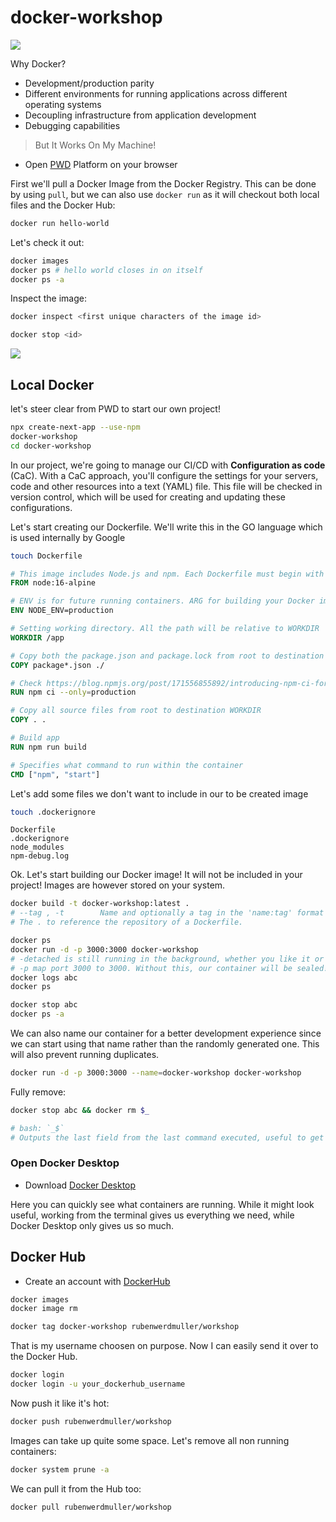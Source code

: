 # docker-workshop

![](https://miro.medium.com/max/672/1*glD7bNJG3SlO0_xNmSGPcQ.png)

Why Docker?

- Development/production parity
- Different environments for running applications across different operating systems
- Decoupling infrastructure from application development
- Debugging capabilities

> But It Works On My Machine!


- Open [PWD](https://labs.play-with-docker.com/) Platform on your browser

First we'll pull a Docker Image from the Docker Registry. This can be done by using `pull`, but we can also use `docker run` as it will checkout both local files and the Docker Hub:

```zsh
docker run hello-world
```

Let's check it out:

```zsh
docker images
docker ps # hello world closes in on itself
docker ps -a
```

Inspect the image:

```zsh
docker inspect <first unique characters of the image id>
```

```zsh
docker stop <id>
```

![](https://miro.medium.com/max/3600/0*CP98BIIBgMG2K3u5.png)

## Local Docker

let's steer clear from PWD to start our own project!

```zsh
npx create-next-app --use-npm
docker-workshop
cd docker-workshop
```

In our project, we're going to manage our CI/CD with **Configuration as code** (CaC). With a CaC approach, you'll configure the settings for your servers, code and other resources into a text (YAML) file. This file will be checked in version control, which will be used for creating and updating these configurations.

Let's start creating our Dockerfile. We'll write this in the GO language which is used internally by Google

```zsh
touch Dockerfile
```

```dockerfile
# This image includes Node.js and npm. Each Dockerfile must begin with a FROM instruction.
FROM node:16-alpine

# ENV is for future running containers. ARG for building your Docker image.
ENV NODE_ENV=production

# Setting working directory. All the path will be relative to WORKDIR
WORKDIR /app

# Copy both the package.json and package.lock from root to destination WORKDIR
COPY package*.json ./

# Check https://blog.npmjs.org/post/171556855892/introducing-npm-ci-for-faster-more-reliable why we're using npm ci
RUN npm ci --only=production

# Copy all source files from root to destination WORKDIR
COPY . .

# Build app
RUN npm run build

# Specifies what command to run within the container
CMD ["npm", "start"]
```

Let's add some files we don't want to include in our to be created image

```zsh
touch .dockerignore
```

```text
Dockerfile
.dockerignore
node_modules
npm-debug.log
```

Ok. Let's start building our Docker image! It will not be included in your project! Images are however stored on your system.

```zsh
docker build -t docker-workshop:latest .
# --tag , -t		Name and optionally a tag in the 'name:tag' format
# The . to reference the repository of a Dockerfile.
```

```zsh
docker ps
docker run -d -p 3000:3000 docker-workshop
# -detached is still running in the background, whether you like it or not;)
# -p map port 3000 to 3000. Without this, our container will be sealed!
docker logs abc
docker ps
```

```zsh
docker stop abc
docker ps -a
```

We can also name our container for a better development experience since we can start using that name rather than the randomly generated one. This will also prevent running duplicates.

```zsh
docker run -d -p 3000:3000 --name=docker-workshop docker-workshop
```


Fully remove:

```zsh
docker stop abc && docker rm $_

# bash: `_$`
# Outputs the last field from the last command executed, useful to get something to pass onwards to another command
```

### Open Docker Desktop

- Download [Docker Desktop](https://www.docker.com/products/docker-desktop)

Here you can quickly see what containers are running. While it might look useful, working from the terminal gives us everything we need, while Docker Desktop only gives us so much.

## Docker Hub

- Create an account with [DockerHub](https://hub.docker.com/)

```zsh
docker images
docker image rm

docker tag docker-workshop rubenwerdmuller/workshop
```

That is my username choosen on purpose. Now I can easily send it over to the Docker Hub.

```zsh
docker login
docker login -u your_dockerhub_username
```

Now push it like it's hot:

```zsh
docker push rubenwerdmuller/workshop
```

Images can take up quite some space. Let's remove all non running containers:

```zsh
docker system prune -a
```

We can pull it from the Hub too:

```zsh
docker pull rubenwerdmuller/workshop
```



<!-- ## Express API Generator

```
npx express-generator --no-view api
# maakt een mapje /api met een Express starter
```

```
var port = normalizePort(process.env.PORT || '3001');
# aanpassen port in bin/wwww
```

```
cd api
npm i
open http://localhost:3001/
``` -->
